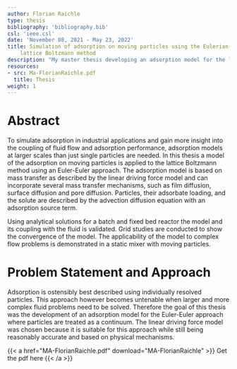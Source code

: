 ```yaml
---
author: Florian Raichle
type: thesis
bibliography: 'bibliography.bib'
csl: 'ieee.csl'
date: 'November 08, 2021 - May 23, 2022'
title: Simulation of adsorption on moving particles using the Eulerian-Eulerian
    lattice Boltzmann method
description: "My master thesis developing an adsorption model for the lattice Boltzmann method."
resources:
- src: Ma-FlorianRaichle.pdf
  title: Thesis
weight: 1
---
```


Abstract
========

To simulate adsorption in industrial applications and gain more insight
into the coupling of fluid flow and adsorption performance, adsorption
models at larger scales than just single particles are needed. In this
thesis a model of the adsorption on moving particles is applied to the
lattice Boltzmann method using an Euler-Euler approach. The adsorption
model is based on mass transfer as described by the linear driving force
model and can incorporate several mass transfer mechanisms, such as film
diffusion, surface diffusion and pore diffusion. Particles, their
adsorbate loading, and the solute are described by the advection
diffusion equation with an adsorption source term.

Using analytical solutions for a batch and fixed bed reactor the model
and its coupling with the fluid is validated. Grid studies are conducted
to show the convergence of the model. The applicability of the model to
complex flow problems is demonstrated in a static mixer with moving
particles.

Problem Statement and Approach
==============================
Adsorption is ostensibly best described using individually resolved particles.
This approach however becomes untenable when larger and more complex fluid problems need to be solved.
Therefore the goal of this thesis was the development of an adsorption model for the Euler-Euler approach where particles are treated as a continuum.
The linear driving force model was chosen because it is suitable for this approach while still being reasonably accurate and based on physical mechanisms. 

{{< a href="MA-FlorianRaichle.pdf" download="MA-FlorianRaichle" >}}
Get the pdf here
{{< /a >}}